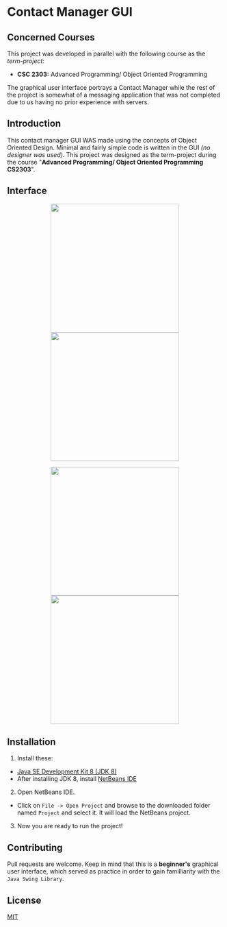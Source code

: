 # Contact Manager GUI

## Concerned Courses
This project was developed in parallel with the following course as the *term-project*:
* **CSC 2303:** Advanced Programming/ Object Oriented Programming

The graphical user interface portrays a Contact Manager while the rest of the project is somewhat of a messaging application that was not completed due to us having no prior experience with servers.

## Introduction
This contact manager GUI WAS made using the concepts of Object Oriented Design. Minimal and fairly simple code is written in the GUI *(no designer was used)*. This project was designed as the term-project during the course "**Advanced Programming/ Object Oriented Programming CS2303**".

## Interface
<p align="middle">
   <img src="https://github.com/therhamza/Contact-Manager-GUI-Messenger-/blob/master/screenshots/GUI1.png" width="300"/>
   <img src="https://github.com/therhamza/Contact-Manager-GUI-Messenger-/blob/master/screenshots/GUI2.png" width="300"/>
</p>   
<p align="middle">
   <img src="https://github.com/therhamza/Contact-Manager-GUI-Messenger-/blob/master/screenshots/GUI3.png" width="300"/>
   <img src="https://github.com/therhamza/Contact-Manager-GUI-Messenger-/blob/master/screenshots/GUI4.png" width="300"/>
</p>   

## Installation
1. Install these:
 * [Java SE Development Kit 8 (JDK 8)](http://www.oracle.com/technetwork/java/javase/downloads/jdk8-downloads-2133151.html)
 * After installing JDK 8, install [NetBeans IDE](https://netbeans.org/downloads/)
2. Open NetBeans IDE.
  * Click on `File -> Open Project` and browse to the downloaded folder named `Project` and select it. It will load the NetBeans project.

3. Now you are ready to run the project!

## Contributing

Pull requests are welcome. Keep in mind that this is a **beginner's** graphical user interface, which served as practice in order to gain familliarity with the `Java Swing Library`.

## License
[MIT](https://choosealicense.com/licenses/mit/)
